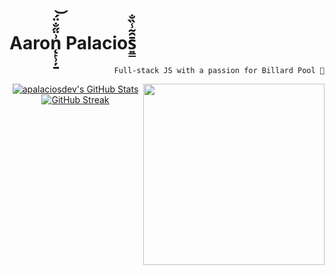 <h1>Aaron̨̙̹̦̱͗̈̋̐̈́͝ Palacios͍͇̄̑͂̾̏̐</h1>
<p align="right">
 <code align="right">Full-stack JS with a passion for Billard Pool 🎱</code>
</p>
<a href="https://www.youtube.com/watch?v=dQw4w9WgXcQ"><img src="https://i.imgur.com/B9KXKGS.jpg" height="290px" align="right" /></a>
<p align="center">
   <a href="https://github.com/apalaciosdev">    
    <img alt="apalaciosdev's GitHub Stats" src="https://awesome-github-stats.azurewebsites.net/user-stats/apalaciosdev?cardType=level&theme=react&hide_border=true&preferLogin=false" />  
   </a>
   <a href="https://git.io/streak-stats">
    <img src="https://streak-stats.demolab.com?user=apalaciosdev&theme=react&hide_border=true&hide_longest_streak=true" alt="GitHub Streak" />
   </a>
</p>
